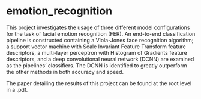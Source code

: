 # emotion_recognition

This project investigates the usage of three different model configurations for the task of facial
emotion recognition (FER). An end-to-end classification pipeline is constructed containing a Viola-Jones face
recognition algorithm; a support vector machine with Scale Invariant Feature Transform feature descriptors,
a multi-layer perceptron with Histogram of Gradients feature descriptors, and a deep convolutional neural
network (DCNN) are examined as the pipelines’ classifiers. The DCNN is identified to greatly outperform
the other methods in both accuracy and speed.

The paper detailing the results of this project can be found at the root level in a .pdf. 